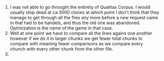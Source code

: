 1. I was not able to go throught the entirety of Qualitas Corpus. I would usually stop dead at ca 3000 clones at which point I don't think that they manage to get through all the files any more before a new request came in that had to be handels, and thus the old one was abandoned. Optimization is the name of the game in that case. 
2. Well at one point we have to compare all the lines agains one another however if we do it in larger chunks we get fewer total chunks to compare with meaning fewer comparisons as we compare every chunch with every other chunk from the other file. 
3. 